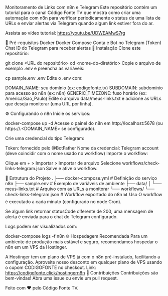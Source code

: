 Monitoramento de Links com n8n e Telegram
Este repositório contém um tutorial para o canal Código Fonte TV que mostra como criar uma automação com n8n para verificar periodicamente o status de uma lista de URLs e enviar alertas via Telegram quando algum link estiver fora do ar.

Assista ao vídeo tutorial: https://youtu.be/UDWEAMwS7rg

🔧 Pré-requisitos
Docker
Docker Compose
Conta e Bot no Telegram (Token)
Chat ID do Telegram para receber alertas
🚀 Instalação
Clone este repositório:

git clone <URL do repositório>
cd <nome-do-diretório>
Copie o arquivo de exemplo .env e preencha as variáveis:

cp sample.env .env
Edite o .env com:

DOMAIN_NAME: seu domínio (ex: codigofonte.tv)
SUBDOMAIN: subdomínio para acesso ao n8n (ex: n8n)
GENERIC_TIMEZONE: fuso horário (ex: America/Sao_Paulo)
Edite o arquivo data/meus-links.txt e adicione as URLs que deseja monitorar (uma URL por linha).

⚙️ Configurando o n8n
Inicie os serviços:

docker-compose up -d
Acesse o painel do n8n em http://localhost:5678 (ou https://<SUBDOMAIN>.<DOMAIN_NAME> se configurado).

Crie uma credencial do tipo Telegram:

Token: fornecido pelo @BotFather
Nome da credencial: Telegram account (deve coincidir com o nome usado no workflow)
Importe o workflow:

Clique em + > Importar > Importar de arquivo
Selecione workflows/check-links-telegram.json
Salve e ative o workflow.

📝 Estrutura do Projeto
.
├── docker-compose.yml              # Definição do serviço n8n
├── sample.env                      # Exemplo de variáveis de ambiente
├── data/
│   └── meus-links.txt              # Arquivo com as URLs a monitorar
└── workflows/
    └── check-links-telegram.json   # Workflow exportado do n8n
📊 Uso
O workflow é executado a cada minuto (configurado no node Cron).

Se algum link retornar statusCode diferente de 200, uma mensagem de alerta é enviada para o chat do Telegram configurado.

Logs podem ser visualizados com:

docker-compose logs -f n8n
🌐 Hospedagem Recomendada
Para um ambiente de produção mais estável e seguro, recomendamos hospedar o n8n em um VPS da Hostinger.

A Hostinger tem um plano de VPS já com o n8n pré-instalado, facilitando a configuração.
Aproveite nosso desconto em qualquer plano de VPS usando o cupom CODIGOFONTE no checkout.
Link: https://codigofonte.click/hostingern8n
🤝 Contribuições
Contribuições são bem-vindas! Abra uma issue ou envie um pull request.

Feito com ❤️ pelo Código Fonte TV.